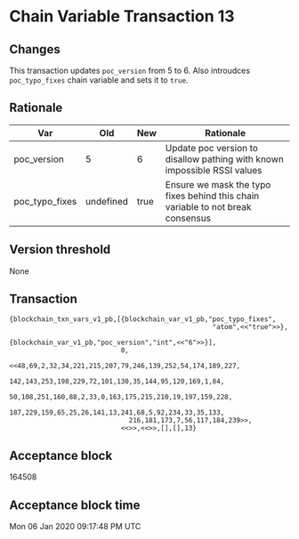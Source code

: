 # Chain Variable Transaction 13

## Changes

This transaction updates `poc_version` from 5 to 6.
Also introudces `poc_typo_fixes` chain variable and sets it to `true`.

## Rationale

| Var            | Old       | New  | Rationale                                                                       |
|----------------|-----------|------|---------------------------------------------------------------------------------|
| poc_version    | 5         | 6    | Update poc version to disallow pathing with known impossible RSSI values        |
| poc_typo_fixes | undefined | true | Ensure we mask the typo fixes behind this chain variable to not break consensus |

## Version threshold

None

## Transaction

```
{blockchain_txn_vars_v1_pb,[{blockchain_var_v1_pb,"poc_typo_fixes",
                                                   "atom",<<"true">>},
                             {blockchain_var_v1_pb,"poc_version","int",<<"6">>}],
                            0,
                            <<48,69,2,32,34,221,215,207,79,246,139,252,54,174,189,227,
                              142,143,253,198,229,72,101,130,35,144,95,120,169,1,84,
                              50,108,251,160,88,2,33,0,163,175,215,210,19,197,159,228,
                              187,229,159,65,25,26,141,13,241,68,5,92,234,33,35,133,
                              216,181,173,7,56,117,184,239>>,
                            <<>>,<<>>,[],[],13}
```

## Acceptance block

164508

## Acceptance block time

Mon 06 Jan 2020 09:17:48 PM UTC
